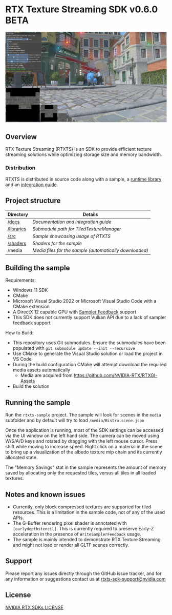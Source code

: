 # RTX Texture Streaming SDK v0.6.0 BETA

![banner](docs/images/banner.png)

## Overview

RTX Texture Streaming (RTXTS) is an SDK to provide efficient texture streaming solutions while optimizing storage size and memory bandwidth.

### Distribution

RTXTS is distributed in source code along with a sample, a [runtime library](https://github.com/NVIDIA-RTX/RTXTS-TTM) and an [integration guide](docs/Integration.md).

## Project structure

| Directory               | Details                                                 |
| ----------------------- | ------------------------------------------------------- |
| [/docs](docs)           | _Documentation and integration guide_                   |
| [/libraries](libraries) | _Submodule path for TiledTextureManager_                |
| [/src](src)             | _Sample showcasing usage of RTXTS_                      |
| [/shaders](shaders)     | _Shaders for the sample_                                |
| /media                  | _Media files for the sample (automatically downloaded)_ |

## Building the sample

Requirements:

- Windows 11 SDK
- CMake
- Microsoft Visual Studio 2022 or Microsoft Visual Studio Code with a CMake extension
- A DirectX 12 capable GPU with [Sampler Feedback](https://microsoft.github.io/DirectX-Specs/d3d/SamplerFeedback.html) support
- This SDK does not currently support Vulkan API due to a lack of sampler feedback support

How to Build:

- This repository uses Git submodules. Ensure the submodules have been populated with `git submodule update --init --recursive`
- Use CMake to generate the Visual Studio solution or load the project in VS Code
- During the build configuration CMake will attempt download the required media assets automatically
  - Media are acquired from https://github.com/NVIDIA-RTX/RTXGI-Assets
- Build the solution

## Running the sample

Run the `rtxts-sample` project. The sample will look for scenes in the `media` subfolder and by default will try to load `/media/Bistro.scene.json`

Once the application is running, most of the SDK settings can be accessed via the UI window on the left hand side. The camera can be moved using W/S/A/D keys and rotated by dragging with the left mouse cursor. Press shift while moving to increase speed. Right click on a material in the scene to bring up a visualization of the albedo texture mip chain and its currently allocated state.

The "Memory Savings" stat in the sample represents the amount of memory saved by allocating only the requested tiles, versus all tiles in all loaded textures.

## Notes and known issues

- Currently, only block compressed textures are supported for tiled resources. This is a limitation in the sample code, not of any of the used APIs.
- The G-Buffer rendering pixel shader is annotated with `[earlydepthstencil]`. This is currently required to preserve Early-Z acceleration in the presence of `WriteSamplerFeedback` usage.
- The sample is mainly intended to demonstrate RTX Texture Streaming and might not load or render all GLTF scenes correctly.

## Support

Please report any issues directly through the GitHub issue tracker, and for any information or suggestions contact us at rtxts-sdk-support@nvidia.com

## License

[NVIDIA RTX SDKs LICENSE](license.txt)
